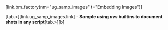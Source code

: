 [link.bm_factory(nm="ug_samp_images" t="Embedding Images")]

[tab.<][link.ug_samp_images.link] - **Sample using *avs* builtins to document shots in any script**[tab.>][b]
